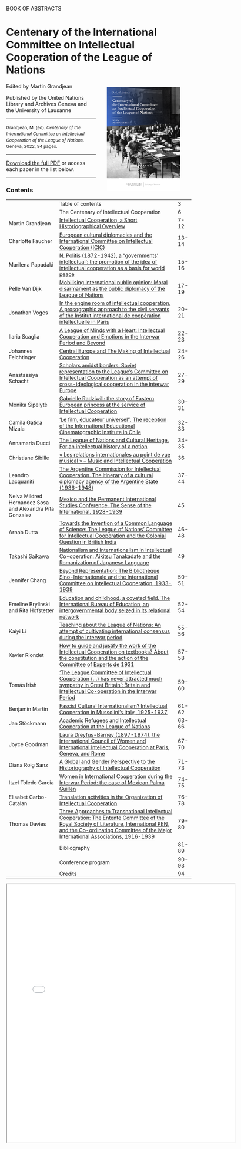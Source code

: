BOOK OF ABSTRACTS

# Centenary of the International Committee on Intellectual Cooperation of the League of Nations

<a href=""><img src="images/IntellectualCooperation_2022_cover.png" width="200" style="float:right" hspace="30" vspace="10"></a>

Edited by Martin Grandjean

Published by the United Nations Library and Archives Geneva and the University of Lausanne

<hr>

<small>Grandjean, M. (ed). _Centenary of the International Committee on Intellectual Cooperation of the League of Nations_. Geneva, 2022, 94 pages.</small>

<hr>

[Download the full PDF](url) or access each paper in the list below.

<hr>

### Contents

|  |  | |
| --- | --- | --- |
|  | Table of contents | 3 |
|  | The Centenary of Intellectual Cooperation | 6 |
| Martin Grandjean | [Intellectual Cooperation, a Short Historiographical Overview](/grandjean-2022) | 7-12 |
| Charlotte Faucher | [European cultural diplomacies and the International Committee on Intellectual Cooperation (ICIC)](/faucher-2022) | 13-14 |
| Marilena Papadaki | [N. Politis (1872-1942), a “governments’ intellectual’: the promotion of the idea of intellectual cooperation as a basis for world peace](/papadaki-2022) | 15-16 |
| Pelle Van Dijk | [Mobilising international public opinion: Moral disarmament as the public diplomacy of the League of Nations](/vandijk-2022) |  17-19 |
| Jonathan Voges | [In the engine room of intellectual cooperation. A prosographic approach to the civil servants of the Institut international de coopération intellectuelle in Paris](/voges-2022) | 20-21 |
| Ilaria Scaglia | [A League of Minds with a Heart: Intellectual Cooperation and Emotions in the Interwar Period and Beyond](/scaglia-2022) | 22-23 |
| Johannes Feichtinger | [Central Europe and The Making of Intellectual Cooperation](/feichtinger-2022) | 24-26 |
| Anastassiya Schacht | [Scholars amidst borders: Soviet representation to the League’s Committee on Intellectual Cooperation as an attempt of cross-ideological cooperation in the interwar Europe](/schacht-2022) | 27-29 |
| Monika Šipelytė | [ Gabrielle Radziwill: the story of Eastern European princess at the service of Intellectual Cooperation](/radziwill-2022) | 30-31 |
| Camila Gatica Mizala | [‘Le film, éducateur universel”. The reception of the International Educational Cinematographic Institute in Chile](/gaticamizala-2022) | 32-33 |
| Annamaria Ducci | [The League of Nations and Cultural Heritage. For an intellectual history of a notion](/ducci-2022) | 34-35 |
| Christiane Sibille | [« Les relations internationales au point de vue musical » – Music and Intellectual Cooperation](/sibille-2022) | 36 |
| Leandro Lacquaniti | [The Argentine Commission for Intellectual Cooperation. The itinerary of a cultural diplomacy agency of the Argentine State (1936-1948)](/lacquaniti-2022) | 37-44 |
| Nelva Mildred Hernandez Sosa and Alexandra Pita Gonzalez | [Mexico and the Permanent International Studies Conference. The Sense of the International, 1928-1939](/hernandezsosa-pitagonzalez-2022) | 45 |
| Arnab Dutta | [Towards the Invention of a Common Language of Science: The League of Nations’ Committee for Intellectual Cooperation and the Colonial Question in British India](/dutta-2022) | 46-48 |
| Takashi Saikawa | [Nationalism and Internationalism in Intellectual Co-operation: Aikitsu Tanakadate and the Romanization of Japanese Language](/saikawa-2022) | 49 |
| Jennifer Chang | [Beyond Representation: The Bibliothèque Sino-Internationale and the International Committee on Intellectual Cooperation, 1933-1939](/chang-2022) | 50-51 |
| Emeline Brylinski and Rita Hofstetter | [Education and childhood, a coveted field. The International Bureau of Education, an intergovernmental body seized in its relational network](/brylinski-hofstetter-2022) | 52-54 |
| Kaiyi Li | [Teaching about the League of Nations: An attempt of cultivating international consensus during the interwar period](/li-2022) | 55-56 |
| Xavier Riondet | [How to guide and justify the work of the Intellectual Cooperation on textbooks? About the constitution and the action of the Committee of Experts de 1931](/riondet-2022) | 57-58 |
| Tomás Irish | [‘The League Committee of Intellectual Cooperation (…) has never attracted much sympathy in Great Britain’: Britain and Intellectual Co-operation in the Interwar Period](/irish-2022) | 59-60 |
| Benjamin Martin | [Fascist Cultural Internationalism? Intellectual Cooperation in Mussolini’s Italy, 1925-1937](/martin-2022) | 61-62 |
| Jan Stöckmann | [Academic Refugees and Intellectual Cooperation at the League of Nations](/stockmann-2022) | 63-66 |
| Joyce Goodman | [Laura Dreyfus-Barney (1897-1974), the International Council of Women and International Intellectual Cooperation at Paris, Geneva, and Rome](/goodman-2022) | 67-70 |
| Diana Roig Sanz | [A Global and Gender Perspective to the Historiography of Intellectual Cooperation](/roigsanz-2022) | 71-73 |
| Itzel Toledo Garcia | [Women in International Cooperation during the Interwar Period: the case of Mexican Palma Guillén](/toledogarcia-2022) | 74-75 |
| Elisabet Carbo-Catalan | [Translation activities in the Organization of Intellectual Cooperation](/carbocatalan-2022) | 76-78 |
| Thomas Davies | [Three Approaches to Transnational Intellectual Cooperation: The Entente Committee of the Royal Society of Literature, International PEN, and the Co-ordinating Committee of the Major International Associations, 1916-1939](/davies-2022) | 79-80 |
|  | Bibliography | 81-89 |
|  | Conference program | 90-93 |
|  | Credits | 94 |


<iframe src="files/IntellectualCooperation_2022.pdf" width="620px" height="700px">

  
  
